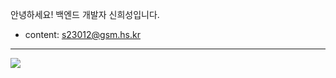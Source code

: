 안녕하세요! 백엔드 개발자 신희성입니다.

- content: s23012@gsm.hs.kr

---

<a href = "https://velog.io/@tlsgmltjd">
<img src="https://img.shields.io/badge/Velog-20C997?style=flat-square&logo=velog&logoColor=white"/>
</a>

